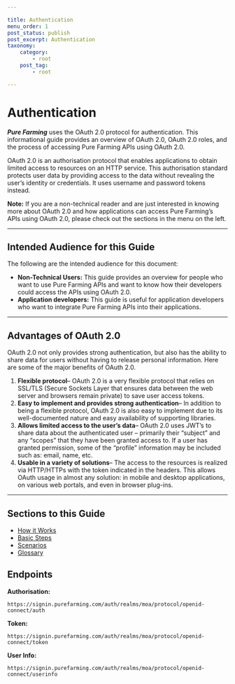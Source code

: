```yaml
---

title: Authentication
menu_order: 1
post_status: publish
post_excerpt: Authentication
taxonomy:
    category:
        - root
    post_tag:
        - root

---
```


# Authentication  
***Pure Farming*** uses the OAuth 2.0 protocol for authentication. This informational guide provides an overview of OAuth 2.0, OAuth 2.0 roles, and the process of accessing Pure Farming APIs using OAuth 2.0. 

OAuth 2.0 is an authorisation protocol that enables applications to obtain limited access to resources on an HTTP service. This authorisation standard protects user data by providing access to the data without revealing the user’s identity or credentials. It uses username and password tokens instead.  

**Note:** If you are a non-technical reader and are just interested in knowing more about OAuth 2.0 and how applications can access Pure Farming’s APIs using OAuth 2.0, please check out the sections in the menu on the left.

---

## Intended Audience for this Guide
The following are the intended audience for this document:

- **Non-Technical Users:** This guide provides an overview for people who want to use Pure Farming APIs and want to know how their developers could access the APIs using OAuth 2.0. 
- **Application developers:** This guide is useful for application developers who want to integrate Pure Farming APIs into their applications. 

---

## Advantages of OAuth 2.0
OAuth 2.0 not only provides strong authentication, but also has the ability to share data for users without having to release personal information. Here are some of the major benefits of OAuth 2.0. 

1. **Flexible protocol**– OAuth 2.0 is a very flexible protocol that relies on SSL/TLS (Secure Sockets Layer that ensures data between the web server and browsers remain private) to save user access tokens.  
2. **Easy to implement and provides strong authentication**– In addition to being a flexible protocol, OAuth 2.0 is also easy to implement due to its well-documented nature and easy availability of supporting libraries.
3. **Allows limited access to the user’s data**– OAuth 2.0 uses JWT’s to share data about the authenticated user – primarily their “subject” and any “scopes” that they have been granted access to. If a user has granted permission, some of the “profile” information may be included such as: email, name, etc.  
4. **Usable in a variety of solutions**– The access to the resources is realized via HTTP/HTTPs with the token indicated in the headers. This allows OAuth usage in almost any solution: in mobile and desktop applications, on various web portals, and even in browser plug-ins. 

---

## Sections to this Guide

- [How it Works](/authentication/how-it-works.md)
- [Basic Steps](/authentication/basic-steps.md)
- [Scenarios](/authentication/scenarios.md)
- [Glossary](/authentication/glossary.md)

## Endpoints
**Authorisation:**  
```
https://signin.purefarming.com/auth/realms/moa/protocol/openid-connect/auth
```

**Token:**  
```
https://signin.purefarming.com/auth/realms/moa/protocol/openid-connect/token
```

**User Info:**  
```
https://signin.purefarming.com/auth/realms/moa/protocol/openid-connect/userinfo
```
